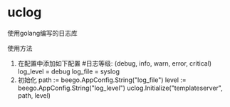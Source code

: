 # uclog
使用golang编写的日志库

使用方法
1. 在配置中添加如下配置
  #日志等级: (debug, info, warn, error, critical)
  log_level = debug
  log_file = syslog
2. 初始化
  path := beego.AppConfig.String("log_file")
  level := beego.AppConfig.String("log_level")
  uclog.Initialize("templateserver", path, level)

